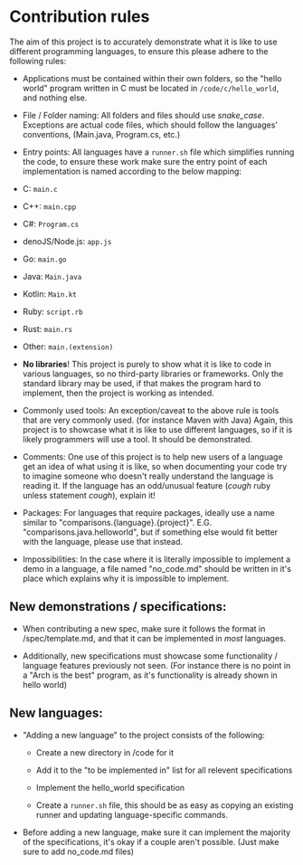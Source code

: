 # Contribution rules

The aim of this project is to accurately demonstrate what it is like to use different programming languages, to ensure this please adhere to the following rules:

* Applications must be contained within their own folders, so the "hello world" program written in C must be located in `/code/c/hello_world`, and nothing else.

* File / Folder naming: All folders and files should use *snake_case*. Exceptions are actual code files, which should follow the languages' conventions, (Main.java, Program.cs, etc.)

* Entry points: All languages have a `runner.sh` file which simplifies running the code, to ensure these work make sure the entry point of each implementation is named according to the below mapping:

* C: `main.c`
* C++: `main.cpp`
* C#: `Program.cs`
* denoJS/Node.js: `app.js`
* Go: `main.go`
* Java: `Main.java`
* Kotlin: `Main.kt`
* Ruby: `script.rb`
* Rust: `main.rs`
* Other: `main.(extension)`

* **No libraries**! This project is purely to show what it is like to code in various languages, so no third-party libraries or frameworks. Only the standard library may be used, if that makes the program hard to implement, then the project is working as intended.

* Commonly used tools: An exception/caveat to the above rule is tools that are very commonly used. (for instance Maven with Java) Again, this project is to showcase what it is like to use different languages, so if it is likely programmers will use a tool. It should be demonstrated.

* Comments: One use of this project is to help new users of a language get an idea of what using it is like, so when documenting your code try to imagine someone who doesn't really understand the language is reading it. If the language has an odd/unusual feature (*cough* ruby unless statement *cough*), explain it!

* Packages: For languages that require packages, ideally use a name similar to "comparisons.{language}.{project}". E.G. "comparisons.java.helloworld", but if something else would fit better with the language, please use that instead.

* Impossibilities: In the case where it is literally impossible to implement a demo in a language, a file named "no_code.md" should be written in it's place which explains why it is impossible to implement.

## New demonstrations / specifications:

* When contributing a new spec, make sure it follows the format in /spec/template.md, and that it can be implemented in *most* languages.

* Additionally, new specifications must showcase some functionality / language features previously not seen. (For instance there is no point in a "Arch is the best" program, as it's functionality is already shown in hello world)

## New languages:

* "Adding a new language" to the project consists of the following:
  
  * Create a new directory in /code for it

  * Add it to the "to be implemented in" list for all relevent specifications

  * Implement the hello_world specification

  * Create a `runner.sh` file, this should be as easy as copying an existing runner and updating language-specific commands.

* Before adding a new language, make sure it can implement the majority of the specifications, it's okay if a couple aren't possible. (Just make sure to add no_code.md files)
